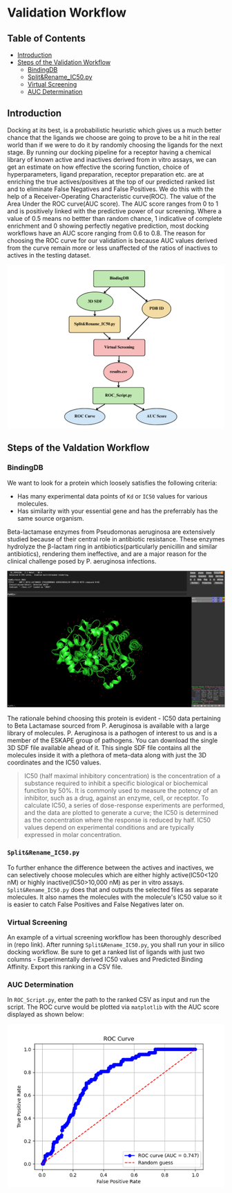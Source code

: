 # Validation Workflow

## Table of Contents

- [Introduction](#introduction)
- [Steps of the Validation Workflow](#steps-of-the-valdation-workflow)
  - [BindingDB](#bindingdb)
  - [Split&Rename_IC50.py](#splitrename_ic50py)
  - [Virtual Screening](#virtual-screening)
  - [AUC Determination](#auc-determination)

## Introduction
Docking at its best, is a probabilistic heuristic which gives us a much better chance that the ligands we choose are going to prove to be a hit in the real world than if we were to do it by randomly choosing the ligands for the next stage. By running our docking pipeline for a receptor having a chemical library of known active and inactives derived from in vitro assays, we can get an estimate on how effective the scoring function, choice of hyperparameters, ligand preparation, receptor preparation etc. are at enriching the true actives/positives at the top of our predicted ranked list and to eliminate False Negatives and False Positives.
We do this with the help of a Receiver-Operating Characteristic curve(ROC). The value of the Area Under the ROC curve(AUC score). The AUC score ranges from 0 to 1 and is positively linked with the predictive power of our screening. Where a value of 0.5 means no bettter than random chance, 1 indicative of complete enrichment and 0 showing perfectly negative prediction, most docking workflows have an AUC score ranging from 0.6 to 0.8. 
The reason for choosing the ROC curve for our validation is because AUC values derived from the curve remain more or less unaffected of the ratios of inactives to actives in the testing dataset.

![Overall Flowchart](Flowchart_Validation.png "Overall Flowchart")

## Steps of the Valdation Workflow
### BindingDB
We want to look for a protein which loosely satisfies the following criteria: 
- Has many experimental data points of `Kd` or `IC50` values for various molecules.
- Has similarity with your essential gene and has the preferrably has the same source organism.

Beta-lactamase enzymes from Pseudomonas aeruginosa are extensively studied because of their central role in antibiotic resistance. These enzymes hydrolyze the β-lactam ring in antibiotics(particularly penicillin and similar antibiotics), rendering them ineffective, and are a major reason for the clinical challenge posed by P. aeruginosa infections.

![2WZX](2WZX_PyMol_View.png "2WZX Viewed on PyMol")

The rationale behind choosing this protein is evident - IC50 data pertaining to Beta Lactamase sourced from P. Aeruginosa is available with a large library of molecules. P. Aeruginosa is a pathogen of interest to us and is a member of the ESKAPE group of pathogens.
You can download the single 3D SDF file available ahead of it. This single SDF file contains all the molecules inside it with a plethora of meta-data along with just the 3D coordinates and the IC50 values.
> IC50 (half maximal inhibitory concentration) is the concentration of a substance required to inhibit a specific biological or biochemical function by 50%. It is commonly used to measure the potency of an inhibitor, such as a drug, against an enzyme, cell, or receptor. To calculate IC50, a series of dose-response experiments are performed, and the data are plotted to generate a curve; the IC50 is determined as the concentration where the response is reduced by half. IC50 values depend on experimental conditions and are typically expressed in molar concentration.

### `Split&Rename_IC50.py`
To further enhance the difference between the actives and inactives, we can selectively choose molecules which are either highly active(IC50\<120 nM) or highly inactive(IC50\>10,000 nM) as per in vitro assays.
`Split&Rename_IC50.py` does that and outputs the selected files as separate molecules. It also names the molecules with the molecule's IC50 value so it is easier to catch False Positives and False Negatives later on.

### Virtual Screening
An example of a virtual screening workflow has been thoroughly described in (repo link). After running `Split&Rename_IC50.py`, you shall run your in silico docking workflow. Be sure to get a ranked list of ligands with just two columns - Experimentally derived IC50 values and Predicted Binding Affinity. Export this ranking in a CSV file.

### AUC Determination
In `ROC_Script.py`, enter the path to the ranked CSV as input and run the script. The ROC curve would be plotted via `matplotlib` with the AUC score displayed as shown below:

![ROC Curve Output](ROC.png "ROC Curve Output")





